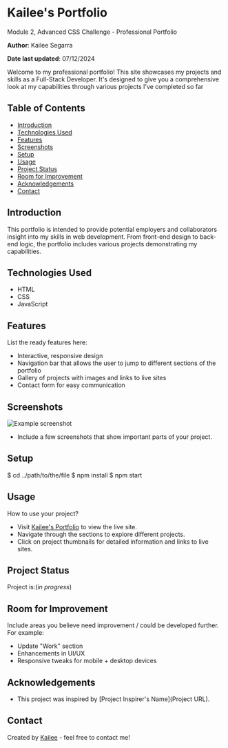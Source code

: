 # Kailee's Portfolio
Module 2, Advanced CSS Challenge - Professional Portfolio

**Author**: Kailee Segarra

**Date last updated**: 07/12/2024

Welcome to my professional portfolio! This site showcases my projects and skills as a Full-Stack Developer. It's designed to give you a comprehensive look at my capabilities through various projects I've completed so far

## Table of Contents

- [Introduction](#introduction)
- [Technologies Used](#technologies-used)
- [Features](#features)
- [Screenshots](#screenshots)
- [Setup](#setup)
- [Usage](#usage)
- [Project Status](#project-status)
- [Room for Improvement](#room-for-improvement)
- [Acknowledgements](#acknowledgements)
- [Contact](#contact)

## Introduction

This portfolio is intended to provide potential employers and collaborators insight into my skills in web development. From front-end design to back-end logic, the portfolio includes various projects demonstrating my capabilities.

## Technologies Used

- HTML
- CSS
- JavaScript

## Features

List the ready features here:
- Interactive, responsive design
- Navigation bar that allows the user to jump to different sections of the portfolio
- Gallery of projects with images and links to live sites
- Contact form for easy communication

## Screenshots

![Example screenshot](./img/screenshot.png)
- Include a few screenshots that show important parts of your project.

## Setup

$ cd ../path/to/the/file
$ npm install
$ npm start

## Usage

How to use your project? 
- Visit [Kailee's Portfolio](https://kaileesegarra.github.io/portfolio/) to view the live site.
- Navigate through the sections to explore different projects.
- Click on project thumbnails for detailed information and links to live sites.

## Project Status

Project is:(_in progress_)


## Room for Improvement

Include areas you believe need improvement / could be developed further. For example:
- Update "Work" section
- Enhancements in UI/UX
- Responsive tweaks for mobile + desktop devices

## Acknowledgements

- This project was inspired by [Project Inspirer's Name](Project URL).

## Contact

Created by [Kailee](https://github.com/kaileesegarra/) - feel free to contact me!